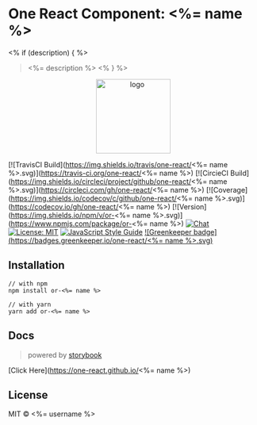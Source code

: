 # One React Component: <%= name %>
<% if (description) { %>
  > <%= description %>
<% } %>

<p align="center"><img width="150" src="https://cdn.rawgit.com/one-react/assets/master/logo%402x.png" alt="logo"></p>

[![TravisCI Build](https://img.shields.io/travis/one-react/<%= name %>.svg)](https://travis-ci.org/one-react/<%= name %>)
[![CircieCI Build](https://img.shields.io/circleci/project/github/one-react/<%= name %>.svg)](https://circleci.com/gh/one-react/<%= name %>)
[![Coverage](https://img.shields.io/codecov/c/github/one-react/<%= name %>.svg)](https://codecov.io/gh/one-react/<%= name %>) 
[![Version](https://img.shields.io/npm/v/or-<%= name %>.svg)](https://www.npmjs.com/package/or-<%= name %>)
[![Chat](https://img.shields.io/gitter/room/one-react-org/Lobby.svg)](https://gitter.im/one-react-org/Lobby)
[![License: MIT](https://img.shields.io/badge/License-MIT-brightgreen.svg)](https://opensource.org/licenses/MIT)
[![JavaScript Style Guide](https://img.shields.io/badge/code_style-standard-brightgreen.svg)](https://standardjs.com)
[![Greenkeeper badge](https://badges.greenkeeper.io/one-react/<%= name %>.svg)](https://greenkeeper.io/) 

## Installation
```
// with npm
npm install or-<%= name %>

// with yarn
yarn add or-<%= name %>
```

## Docs
> powered by [storybook](https://storybook.js.org/)

[Click Here](https://one-react.github.io/<%= name %>)

## License

MIT &copy; <%= username %>
